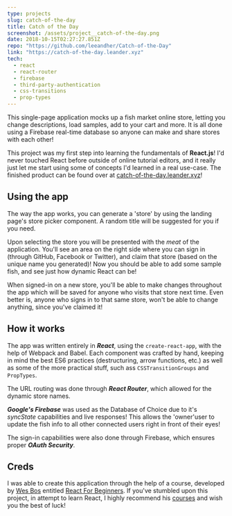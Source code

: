 ```yaml
---
type: projects
slug: catch-of-the-day
title: Catch of the Day
screenshot: /assets/project__catch-of-the-day.png
date: 2018-10-15T02:27:27.851Z
repo: "https://github.com/leeandher/Catch-of-the-Day"
link: "https://catch-of-the-day.leander.xyz"
tech:
  - react
  - react-router
  - firebase
  - third-party-authentication
  - css-transitions
  - prop-types
---
```


This single-page application mocks up a fish market online store, letting you change descriptions, load samples, add to your cart and more. It is all done using a Firebase real-time database so anyone can make and share stores with each other!

This project was my first step into learning the fundamentals of **React.js**! I'd never touched React before outside of online tutorial editors, and it really just let me start using some of concepts I'd learned in a real use-case. The finished product can be found over at [catch-of-the-day.leander.xyz](https://catch-of-the-day.leander.xyz)!

## Using the app

The way the app works, you can generate a 'store' by using the landing page's store picker component. A random title will be suggested for you if you need.

Upon selecting the store you will be presented with the _meat_ of the application. You'll see an area on the right side where you can sign in (through GitHub, Facebook or Twitter), and claim that store (based on the unique name you generated)! Now you should be able to add some sample fish, and see just how dynamic React can be!

When signed-in on a new store, you'll be able to make changes throughout the app which will be saved for anyone who visits that store next time. Even better is, anyone who signs in to that same store, won't be able to change anything, since you've claimed it!

## How it works

The app was written entirely in **_React_**, using the `create-react-app`, with the help of Webpack and Babel. Each component was crafted by hand, keeping in mind the best ES6 practices (destructuring, arrow functions, etc.) as well as some of the more practical stuff, such ass `CSSTransitionGroups` and `PropTypes`.

The URL routing was done through **_React Router_**, which allowed for the dynamic store names.

**_Google's Firebase_** was used as the Database of Choice due to it's _syncState_ capabilities and live responses! This allows the 'owner'user to update the fish info to all other connected users right in front of their eyes!

The sign-in capabilities were also done through Firebase, which ensures proper **_OAuth Security_**.

## Creds

I was able to create this application through the help of a course, developed by [Wes Bos](https://wesbos.com) entitled [React For Beginners](https://reactforbeginners.com).
If you've stumbled upon this project, in attempt to learn React, I highly recommend his [courses](https://wesbos.com/courses) and wish you the best of luck!
